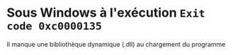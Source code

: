 # Sous Windows à l'exécution `Exit code 0xc0000135`

Il manque une bibliothèque dynamique (.dll) au chargement du programme

